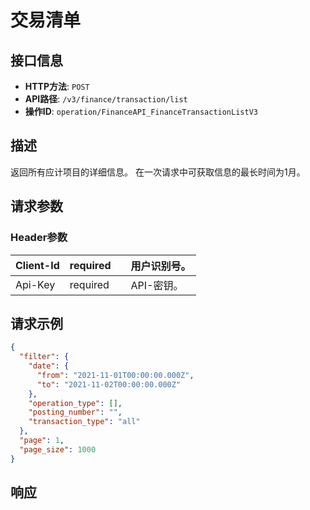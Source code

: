 # 交易清单

## 接口信息

- **HTTP方法**: `POST`
- **API路径**: `/v3/finance/transaction/list`
- **操作ID**: `operation/FinanceAPI_FinanceTransactionListV3`

## 描述

返回所有应计项目的详细信息。 在一次请求中可获取信息的最长时间为1月。

## 请求参数

### Header参数

| Client-Id | required |  | 用户识别号。 |
|---|---|---|---|
| Api-Key | required |  | API-密钥。 |

## 请求示例

```json
{
  "filter": {
    "date": {
      "from": "2021-11-01T00:00:00.000Z",
      "to": "2021-11-02T00:00:00.000Z"
    },
    "operation_type": [],
    "posting_number": "",
    "transaction_type": "all"
  },
  "page": 1,
  "page_size": 1000
}
```

## 响应
